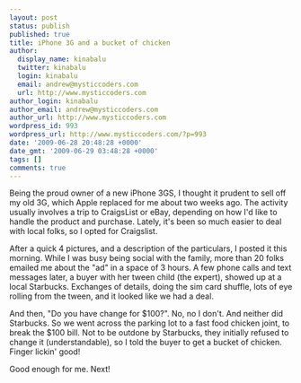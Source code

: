 ```yaml
---
layout: post
status: publish
published: true
title: iPhone 3G and a bucket of chicken
author:
  display_name: kinabalu
  twitter: kinabalu
  login: kinabalu
  email: andrew@mysticcoders.com
  url: http://www.mysticcoders.com
author_login: kinabalu
author_email: andrew@mysticcoders.com
author_url: http://www.mysticcoders.com
wordpress_id: 993
wordpress_url: http://www.mysticcoders.com/?p=993
date: '2009-06-28 20:48:28 +0000'
date_gmt: '2009-06-29 03:48:28 +0000'
tags: []
comments: true
---
```

Being the proud owner of a new iPhone 3GS, I thought it prudent to sell off my old 3G, which Apple replaced for me about two weeks ago.  The activity usually involves a trip to CraigsList or eBay, depending on how I'd like to handle the product and purchase.  Lately, it's been so much easier to deal with local folks, so I opted for Craigslist.  <a id="more"></a><a id="more-993"></a>

After a quick 4 pictures, and a description of the particulars, I posted it this morning.  While I was busy being social with the family, more than 20 folks emailed me about the "ad" in a space of 3 hours.  A few phone calls and text messages later, a buyer with her tween child (the expert), showed up at a local Starbucks.  Exchanges of details, doing the sim card shuffle, lots of eye rolling from the tween, and it looked like we had a deal.

And then, "Do you have change for $100?".  No, no I don't.  And neither did Starbucks.  So we went across the parking lot to a fast food chicken joint, to break the $100 bill.  Not to be outdone by Starbucks, they initially refused to change it (understandable), so I told the buyer to get a bucket of chicken.  Finger lickin' good!

Good enough for me.  Next!

